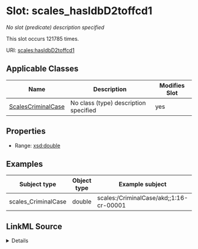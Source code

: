 

# Slot: scales_hasIdbD2toffcd1


_No slot (predicate) description specified_






This slot occurs 121785 times.


URI: [scales:hasIdbD2toffcd1](http://schemas.scales-okn.org/rdf/scales#hasIdbD2toffcd1)



<!-- no inheritance hierarchy -->





## Applicable Classes

| Name | Description | Modifies Slot |
| --- | --- | --- |
| [ScalesCriminalCase](../classes/ScalesCriminalCase.md) | No class (type) description specified |  yes  |







## Properties

* Range: [xsd:double](http://www.w3.org/2001/XMLSchema#double)






## Examples

| Subject type | Object type | Example subject | Example object | Occurrences |
| --- | --- | --- | --- | --- |
| scales_CriminalCase | double | scales:/CriminalCase/akd;;1:16-cr-00001 | 4530.0 | 121785 |




## LinkML Source

<details>

```yaml
name: scales_hasIdbD2toffcd1
annotations:
  count:
    tag: count
    value: 121785
description: No slot (predicate) description specified
examples:
- object:
    example_object: '4530.0'
    example_object_type: double
    example_predicate: scales:hasIdbD2toffcd1
    example_subject: scales:/CriminalCase/akd;;1:16-cr-00001
    example_subject_type: scales_CriminalCase
from_schema: scales-kg
rank: 1000
slot_uri: scales:hasIdbD2toffcd1
alias: scales_hasIdbD2toffcd1
domain_of:
- scales_CriminalCase
range: double

```
</details>